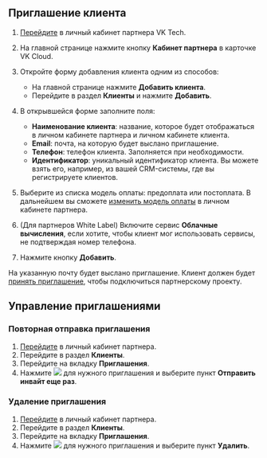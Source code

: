 
## Приглашение клиента

1. [Перейдите](https://partners.tech.vk.com) в личный кабинет партнера VK Tech.
1. На главной странице нажмите кнопку **Кабинет партнера** в карточке VK Cloud.
1. Откройте форму добавления клиента одним из способов:

   - На главной странице нажмите **Добавить клиента**.
   - Перейдите в раздел **Клиенты** и нажмите **Добавить**.
1. В открывшейся форме заполните поля:

    - **Наименование клиента**: название, которое будет отображаться в личном кабинете партнера и личном кабинете клиента.
    - **Email**: почта, на которую будет выслано приглашение.
    - **Телефон**: телефон клиента. Заполняется при необходимости.
    - **Идентификатор**: уникальный идентификатор клиента. Вы можете взять его, например, из вашей CRM-системы, где вы регистрируете клиентов.
1. Выберите из списка модель оплаты: предоплата или постоплата. В дальнейшем вы сможете [изменить модель оплаты](/ru/tools-for-using-services/partner-platform/instructions/client-management/payment-method) в личном кабинете партнера.
1. (Для партнеров White Label) Включите сервис **Облачные вычисления**, если хотите, чтобы клиент мог использовать сервисы, не подтверждая номер телефона.
1. Нажмите кнопку **Добавить**.

На указанную почту будет выслано приглашение. Клиент должен будет [принять приглашение](/ru/tools-for-using-services/partner-platform/instructions/accept-invitation), чтобы подключиться партнерскому проекту.

## Управление приглашениями

### Повторная отправка приглашения

1. [Перейдите](https://partners.tech.vk.com) в личный кабинет партнера.
1. Перейдите в раздел **Клиенты**.
1. Перейдите на вкладку **Приглашения**.
1. Нажмите ![ ](/ru/assets/more-icon.svg "inline") для нужного приглашения и выберите пункт **Отправить инвайт еще раз**.

### Удаление приглашения

1. [Перейдите](https://partners.tech.vk.com) в личный кабинет партнера.
1. Перейдите в раздел **Клиенты**.
1. Перейдите на вкладку **Приглашения**.
1. Нажмите ![ ](/ru/assets/more-icon.svg "inline") для нужного приглашения и выберите пункт **Удалить**.
